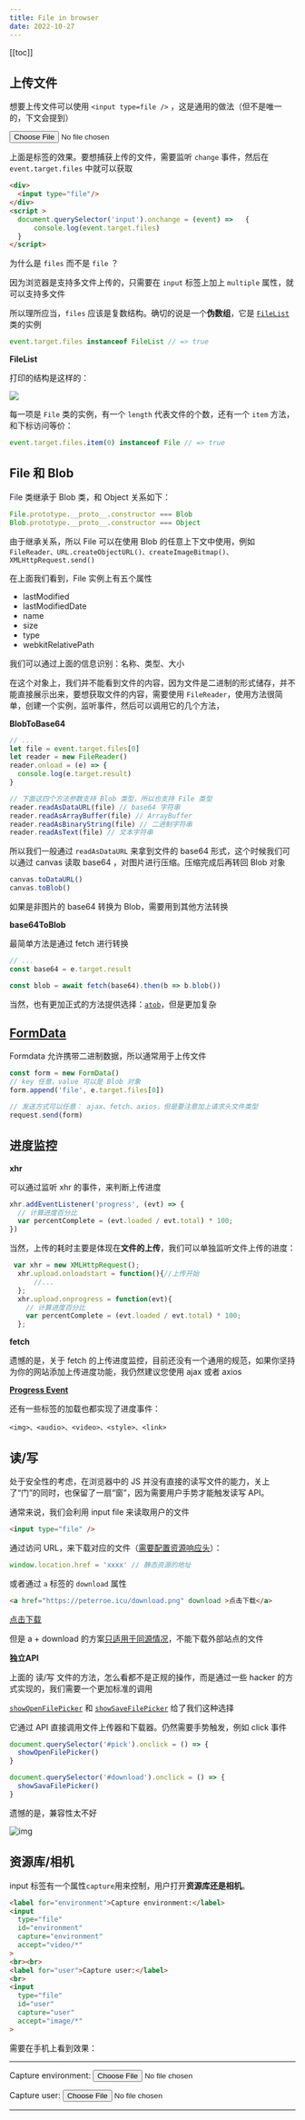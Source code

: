 ```yaml
---
title: File in browser
date: 2022-10-27
---
```


[[toc]]

## 上传文件

想要上传文件可以使用 `<input type=file />` ，这是通用的做法（但不是唯一的，下文会提到）

<input revert type="file"/>

上面是标签的效果。要想捕获上传的文件，需要监听 `change` 事件，然后在 `event.target.files` 中就可以获取

```html
<div>
  <input type="file"/>
</div>
<script >
  document.querySelector('input').onchange = (event) =>   {
      console.log(event.target.files)
  }
</script>
```

为什么是 `files` 而不是 `file` ？

因为浏览器是支持多文件上传的，只需要在 `input` 标签上加上 `multiple` 属性，就可以支持多文件

所以理所应当，`files` 应该是复数结构。确切的说是一个**伪数组**，它是 [`FileList`](https://developer.mozilla.org/en-US/docs/Web/API/FileList) 类的实例

```js
event.target.files instanceof FileList // => true
```

**FileList**

打印的结构是这样的：

<img src="https://raw.githubusercontent.com/peterroe/static-img/master/202210271050321.png?token=AOFHDGHN75TLHURBDYHMZ3DDLHZCC" v-viewer/>

每一项是 `File` 类的实例，有一个 `length` 代表文件的个数，还有一个 `item` 方法，和下标访问等价：

```js
event.target.files.item(0) instanceof File // => true
```

## File 和 Blob

File 类继承于 Blob 类，和 Object 关系如下：

```js
File.prototype.__proto__.constructor === Blob
Blob.prototype.__proto__.constructor === Object
```

由于继承关系，所以 File 可以在使用 Blob 的任意上下文中使用，例如 `FileReader、URL.createObjectURL()、createImageBitmap()、 XMLHttpRequest.send()`

在上面我们看到，File 实例上有五个属性

* lastModified
* lastModifiedDate
* name
* size
* type
* webkitRelativePath

我们可以通过上面的信息识别：名称、类型、大小

在这个对象上，我们并不能看到文件的内容，因为文件是二进制的形式储存，并不能直接展示出来，要想获取文件的内容，需要使用 `FileReader`，使用方法很简单，创建一个实例，监听事件，然后可以调用它的几个方法，

**BlobToBase64**

```js
// ...
let file = event.target.files[0]
let reader = new FileReader()
reader.onload = (e) => {
  console.log(e.target.result)
} 

// 下面这四个方法参数支持 Blob 类型，所以也支持 File 类型
reader.readAsDataURL(file) // base64 字符串
reader.readAsArrayBuffer(file) // ArrayBuffer
reader.readAsBinaryString(file) // 二进制字符串
reader.readAsText(file) // 文本字符串
```

所以我们一般通过 `readAsDataURL` 来拿到文件的 base64 形式，这个时候我们可以通过 canvas 读取 base64 ，对图片进行压缩。压缩完成后再转回 Blob 对象

```js
canvas.toDataURL() 
canvas.toBlob()
```

如果是非图片的 base64 转换为 Blob，需要用到其他方法转换

**base64ToBlob**

最简单方法是通过 fetch 进行转换

```js
// ...
const base64 = e.target.result 

const blob = await fetch(base64).then(b => b.blob())
```

当然，也有更加正式的方法提供选择：[`atob`](https://developer.mozilla.org/zh-CN/docs/Web/API/atob)，但是更加复杂

## [FormData](https://developer.mozilla.org/en-US/docs/Web/API/FormData)

Formdata 允许携带二进制数据，所以通常用于上传文件

```js
const form = new FormData()
// key 任意，value 可以是 Blob 对象
form.append('file', e.target.files[0])

// 发送方式可以任意： ajax、fetch、axios，但是要注意加上请求头文件类型
request.send(form)
```

## 进度监控

**xhr**

可以通过监听 xhr 的事件，来判断上传进度

```js
xhr.addEventListener('progress', (evt) => {
  // 计算进度百分比
  var percentComplete = (evt.loaded / evt.total) * 100;
})
```

当然，上传的耗时主要是体现在**文件的上传**，我们可以单独监听文件上传的进度：

```js
 var xhr = new XMLHttpRequest();
  xhr.upload.onloadstart = function(){//上传开始
      //...
  };
  xhr.upload.onprogress = function(evt){
    // 计算进度百分比
    var percentComplete = (evt.loaded / evt.total) * 100;
  };
```

**fetch**

遗憾的是，关于 fetch 的上传进度监控，目前还没有一个通用的规范，如果你坚持为你的网站添加上传进度功能，我仍然建议您使用 ajax 或者 axios

[**Progress Event**](https://developer.mozilla.org/en-US/docs/Web/API/ProgressEvent)

还有一些标签的加载也都实现了进度事件：

`<img>、<audio>、<video>、<style>、<link>`

## 读/写

处于安全性的考虑，在浏览器中的 JS 并没有直接的读写文件的能力，关上了“门”的同时，也保留了一扇“窗”，因为需要用户手势才能触发读写 API。

通常来说，我们会利用 input file 来读取用户的文件

```html
<input type="file" />
```

通过访问 URL，来下载对应的文件（[需要配置资源响应头](https://developer.mozilla.org/zh-CN/docs/Web/HTTP/Headers/Content-Disposition#%E4%BD%9C%E4%B8%BA%E6%B6%88%E6%81%AF%E4%B8%BB%E4%BD%93%E4%B8%AD%E7%9A%84%E6%B6%88%E6%81%AF%E5%A4%B4)）：

```js
window.location.href = 'xxxx' // 静态资源的地址
```

或者通过 `a` 标签的 `download` 属性

```html
<a href="https://peterroe.icu/download.png" download >点击下载</a>
```

<a href="https://peterroe.icu/download.png" download >点击下载</a>

但是 a + download 的方案[只适用于同源情况](https://developer.mozilla.org/en-US/docs/Web/HTML/Element/a#attr-download)，不能下载外部站点的文件

**独立API**

上面的 读/写 文件的方法，怎么看都不是正规的操作，而是通过一些 hacker 的方式实现的，我们需要一个更加标准的调用

[`showOpenFilePicker`](https://developer.mozilla.org/en-US/docs/Web/API/Window/showOpenFilePicker) 和 [`showSaveFilePicker`](https://developer.mozilla.org/en-US/docs/Web/API/Window/showSaveFilePicker) 给了我们这种选择

它通过 API 直接调用文件上传器和下载器。仍然需要手势触发，例如 click 事件

```js
document.querySelector('#pick').onclick = () => {
  showOpenFilePicker()
}

document.querySelector('#download').onclick = () => {
  showSavaFilePicker()
}
```

遗憾的是，兼容性太不好

![img](https://raw.githubusercontent.com/peterroe/static-img/master/202210271316294.png)

## 资源库/相机

input 标签有一个属性`capture`用来控制，用户打开**资源库还是相机**。

```html
<label for="environment">Capture environment:</label>
<input
  type="file"
  id="environment"
  capture="environment"
  accept="video/*"
>
<br><br>
<label for="user">Capture user:</label>
<br>
<input
  type="file"
  id="user"
  capture="user"
  accept="image/*"
>
```

需要在手机上看到效果：

---

<label for="environment">Capture environment: </label>
<input
  type="file"
  id="environment"
  capture="environment"
  accept="video/*"
  revert
/>

<label for="user">Capture user: </label>
<input
  type="file"
  id="user"
  capture="user"
  accept="image/*"
  revert
/>

---


